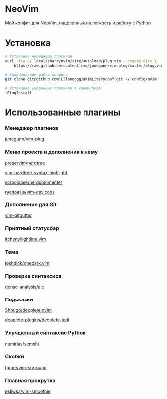 # NeoVim
Мой конфиг для NeoVim, нацеленный на легкость и работу с Python

# Установка
```sh
# Установка менеджера плагинов
curl -fLo ~/.local/share/nvim/site/autoload/plug.vim --create-dirs \
    https://raw.githubusercontent.com/junegunn/vim-plug/master/plug.vim

# Клонирование файла конфига
git clone git@github.com:Llloooggg/NVimLitePyConf.git ~/.config/nvim

# Установка указанных плагинов в самом Nvim
:PlugInstall
```

# Использованные плагины

### Менеджер плагинов
[junegunn/vim-plug](https://github.com/junegunn/vim-plug)

### Меню проекта и дополнения к нему
[preservim/nerdtree](http://github.com/preservim/nerdtree)

[vim-nerdtree-syntax-highlight](http://github.com/tiagofumo/vim-nerdtree-syntax-highlight)

[scrooloose/nerdcommenter](http://github.com/scrooloose/nerdcommenter)

[ryanoasis/vim-devicons](http://github.com/ryanoasis/vim-devicons)

### Дополнение для Git
[vim-gitgutter](http://github.com/airblade/vim-gitgutter)

### Приятный статусбар
[itchyny/lightline.vim](http://github.com/itchyny/lightline.vim)

### Тема
[joshdick/onedark.vim](http://github.com/joshdick/onedark.vim)

### Проверка cинтаксиса
[dense-analysis/ale](http://github.com/dense-analysis/ale)

### Подсказки 
[Shougo/deoplete.nvim](http://github.com/Shougo/deoplete.nvim)

[deoplete-plugins/deoplete-jedi](http://github.com/deoplete-plugins/deoplete-jedi)

### Улучшенный синтаксис Python
[numirias/semshi](http://github.com/numirias/semshi)

### Скобки
[tpope/vim-surround](http://github.com/tpope/vim-surround)

### Плавная прокрутка
[psliwka/vim-smoothie](http://github.com/psliwka/vim-smoothie)
